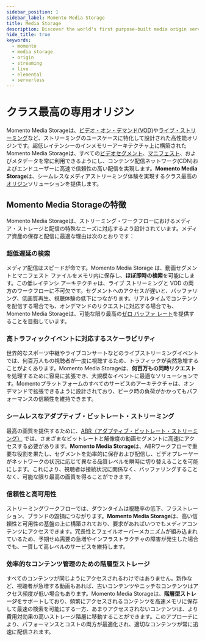 ```yaml
---
sidebar_position: 1
sidebar_label: Momento Media Storage
title: Media Storage
description: Discover the world's first purpose-built media origin service designed for zero buffer rates
hide_title: true
keywords:
  - momento
  - media storage
  - origin
  - streaming
  - live
  - elemental
  - serverless
---
```


# クラス最高の専用オリジン

Momento Media Storageは、[ビデオ・オン・デマンド(VOD)](/media-storage/streaming/video-on-demand/media-storage)や[ライブ・ストリーミング](/media-storage/streaming/live-streaming/how-it-works)など、ストリーミングのユースケースに特化して設計された高性能オリジンです。超低レイテンシーのインメモリーアーキテクチャ上に構築されたMomento Media Storageは、すべての[ビデオセグメント](/media-storage/core-concepts/segments)、[マニフェスト](/media-storage/performance/adaptive-bitrates/hls)、およびメタデータを常に利用できるようにし、コンテンツ配信ネットワーク(CDN)およびエンドユーザーに高速で信頼性の高い配信を実現します。**Momento Media Storage**は、シームレスなメディアストリーミング体験を実現するクラス最高の[オリジン](/media-storage/core-concepts/origin)ソリューションを提供します。

## Momento Media Storageの特徴

Momento Media Storageは、ストリーミング・ワークフローにおけるメディア・ストレージと配信の特殊なニーズに対応するよう設計されています。メディア資産の保存と配信に最適な理由は次のとおりです：

### 超低遅延の検索

メディア配信はスピードが命です。Momento Media Storage は、動画セグメントとマニフェスト ファイルをメモリ内に保存し、**ほぼ即時の検索**を可能にします。この低レイテンシ アーキテクチャは、ライブ ストリーミングと VOD の両方のワークフローに不可欠です。セグメントへのアクセスが遅いと、バッファリング、低画質再生、視聴体験の低下につながります。リアルタイムでコンテンツを配信する場合でも、オンデマンドのリクエストに対応する場合でも、Momento Media Storageは、可能な限り最高の[ゼロ バッファ レート](/media-storage/core-concepts/zero-buffer-rate)を提供することを目指しています。

### 高トラフィックイベントに対応するスケーラビリティ

世界的なスポーツ中継やライブコンサートなどのライブストリーミングイベントでは、何百万人もの視聴者が一度に視聴するため、トラフィックが突然急増することがよくあります。Momento Media Storageは、**何百万もの同時リクエスト**を処理するために容易に拡張でき、大規模なイベントに最適なソリューションです。Momentoプラットフォームのすべてのサービスのアーキテクチャは、オンデマンドで拡張できるように設計されており、ピーク時の負荷がかかってもパフォーマンスの信頼性を維持できます。

### シームレスなアダプティブ・ビットレート・ストリーミング

最高の画質を提供するために、[ABR（アダプティブ・ビットレート・ストリーミング）](/media-storage/performance/adaptive-bitrates/how-it-works) では、さまざまなビットレートと解像度の動画セグメントに高速にアクセスする必要があります。**Momento Media Storage**は、ABRワークフローで重要な役割を果たし、セグメントを効率的に保存および配信し、ビデオプレーヤーがネットワークの状況に応じて異なる品質レベルを瞬時に切り替えることを可能にします。これにより、視聴者は接続状況に関係なく、バッファリングすることなく、可能な限り最高の画質を得ることができます。

### 信頼性と高可用性

ストリーミングワークフローでは、ダウンタイムは視聴率の低下、フラストレーション、ブランドの毀損につながります。**Momento Media Storage**は、高い信頼性と可用性の基盤の上に構築されており、要求があればいつでもメディアコンテンツにアクセスできます。冗長性とフェイルオーバーメカニズムが組み込まれているため、予期せぬ需要の急増やインフラストラクチャの障害が発生した場合でも、一貫して高レベルのサービスを維持します。

### 効率的なコンテンツ管理のための階層型ストレージ

すべてのコンテンツが同じようにアクセスされるわけではありません。新作など、視聴者が急増する動画もあれば、古いコンテンツやニッチなコンテンツはアクセス頻度が低い場合もあります。Momento Media Storageは、**階層型ストレージ**をサポートしており、頻繁にアクセスされるコンテンツを高速メモリに保存して最速の検索を可能にする一方、あまりアクセスされないコンテンツは、より費用対効果の高いストレージ階層に移動することができます。このアプローチにより、パフォーマンスとコストの両方が最適化され、適切なコンテンツが常に迅速に配信されます。

